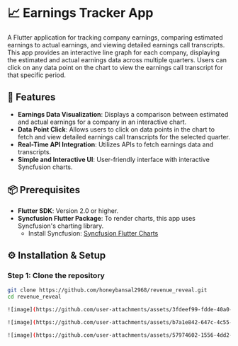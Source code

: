 # 📈 Earnings Tracker App

A Flutter application for tracking company earnings, comparing estimated earnings to actual earnings, and viewing detailed earnings call transcripts. This app provides an interactive line graph for each company, displaying the estimated and actual earnings data across multiple quarters. Users can click on any data point on the chart to view the earnings call transcript for that specific period.

## 🎯 Features
- **Earnings Data Visualization**: Displays a comparison between estimated and actual earnings for a company in an interactive chart.
- **Data Point Click**: Allows users to click on data points in the chart to fetch and view detailed earnings call transcripts for the selected quarter.
- **Real-Time API Integration**: Utilizes APIs to fetch earnings data and transcripts.
- **Simple and Interactive UI**: User-friendly interface with interactive Syncfusion charts.

## 📦 Prerequisites
- **Flutter SDK**: Version 2.0 or higher.
- **Syncfusion Flutter Package**: To render charts, this app uses Syncfusion's charting library.
  - Install Syncfusion: [Syncfusion Flutter Charts](https://pub.dev/packages/syncfusion_flutter_charts)

## ⚙️ Installation & Setup

### Step 1: Clone the repository
```bash
git clone https://github.com/honeybansal2968/revenue_reveal.git
cd revenue_reveal

![image](https://github.com/user-attachments/assets/3fdeef99-fdde-40a0-92f8-851163e07807)

![image](https://github.com/user-attachments/assets/b7a1e842-647c-4c55-9f09-5b3195324111)

![image](https://github.com/user-attachments/assets/57974602-1556-4dd2-837e-3b32cbdd8e83)

